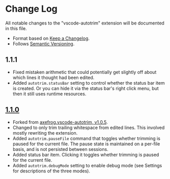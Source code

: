 # Change Log

All notable changes to the "vscode-autotrim" extension will be documented in this file.

- Format based on [Keep a Changelog](https://keepachangelog.com/).
- Follows [Semantic Versioning](https://semver.org/).

## 1.1.1

- Fixed mistaken arithmetic that could potentially get slightly off about which lines it thought had been edited.
- Added `autotrim.statusBar` setting to control whether the status bar item is created.  Or you can hide it via the status bar's right click menu, but then it still uses runtime resources.

## [1.1.0](https://github.com/chrisant996/vscode-autotrim/tree/811363ccb780471c2559282c4df3bef7e865a32f)

- Forked from [axefrog.vscode-autotrim, v1.0.5](https://github.com/axefrog/vscode-autotrim/commit/d19562a22b873e80e6d5e37af2009509945dfea9).
- Changed to only trim trailing whitespace from edited lines.  This involved mostly rewriting the extension.
- Added `autotrim.pauseFile` command that toggles whether trimming is paused for the current file.  The pause state is maintained on a per-file basis, and is not persisted between sessions.
- Added status bar item.  Clicking it toggles whether trimming is paused for the current file.
- Added `autotrim.debugMode` setting to enable debug mode (see Settings for descriptions of the three modes).
